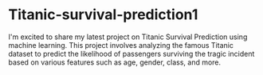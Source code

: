 # Titanic-survival-prediction1
I'm excited to share my latest project on Titanic Survival Prediction using machine learning. This project involves analyzing the famous Titanic dataset to predict the likelihood of passengers surviving the tragic incident based on various features such as age, gender, class, and more.  
